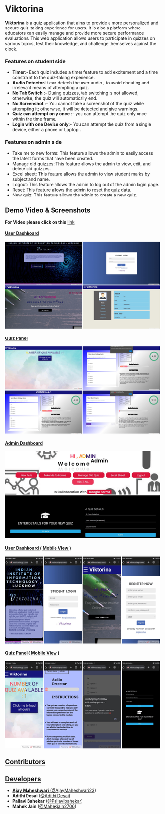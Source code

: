 # Viktorina
**Viktorina** is a quiz application that aims to provide a more personalized and secure quiz-taking experience for users. It is also a platform where educators can easily manage and provide more secure performance evaluations.
This web application allows users to participate in quizzes on various topics, test their knowledge, and challenge themselves against the clock.
### Features  on student side
- **Timer**:-   Each quiz includes a timer feature to add excitement and a time constraint to the quiz-taking experience.
- **Audio Detector**:It can detech the user audio , to avoid cheating and irrelevant means of attempting a quiz.
- **No Tab Switch** :- During quizzes, tab switching is not allowed; otherwise, the quiz will automatically end.
- **No Screenshot** :- You cannot take a screenshot of the quiz while attempting it; otherwise, it will be detected and give warnings.
- **Quiz can attempt only once** :-   you can attempt the quiz only once within the time frame.
- **Login with one Device only**:- You can attempt the quiz from a single device, either a phone or Laptop .

### Features  on admin side

-  Take me to new forms: This feature allows the admin to easily access the latest forms that have been created.
- Manage old quizzes: This feature allows the admin to view, edit, and delete old quizzes. 
- Excel sheet: This feature allows the admin to view student marks by subject and name.
- Logout: This feature allows the admin to log out of the admin login page.
- Reset: This feature allows the admin to reset the quiz data.
- New quiz: This feature allows the admin to create a new quiz.


## Demo Video & Screenshots 

**For Video please click on this** <a href="https://drive.google.com/file/d/19luYlx66Vpxh1l8ZdCdIVeMxHG9AFvyp/view?usp=sharing">link


#### User Dashboard
![User Panel](./assets_readme/1.png)


#### Quiz Panel
![User Panel](./assets_readme/2.png)


#### Admin Dashboard
![User Panel](./assets_readme/3.png)


#### User Dashboard ( Mobile View )
![User Panel](./assets_readme/4.png)


#### Quiz Panel ( Mobile View )
![User Panel](./assets_readme/5.png)


## Contributors 

## Developers

- **Ajay Maheshwari** ([@AjayMaheshwari23](https://github.com/AjayMaheshwari23))
- **Adithi Desai** ([@Adithi Desai](https://github.com/AdithiDesai))
- **Pallavi Bahekar** ([@Pallavibahekar](https://github.com/Pallavibahekar))
- **Mahek Jain** ([@Mahekjain2706](https://github.com/Mahekjain2706))



